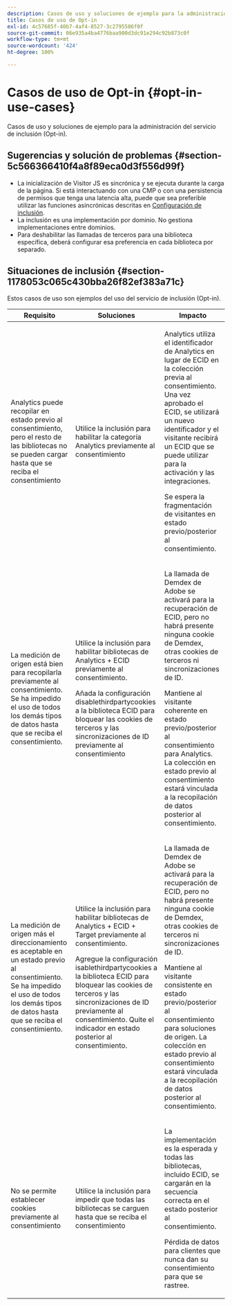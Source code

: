 ```yaml
---
description: Casos de uso y soluciones de ejemplo para la administración del servicio de inclusión (Opt-in).
title: Casos de uso de Opt-in
exl-id: 4c57685f-40b7-4af4-8527-3c2795586f0f
source-git-commit: 06e935a4ba4776baa900d3dc91e294c92b873c0f
workflow-type: tm+mt
source-wordcount: '424'
ht-degree: 100%

---
```


# Casos de uso de Opt-in {#opt-in-use-cases}

Casos de uso y soluciones de ejemplo para la administración del servicio de inclusión (Opt-in).

## Sugerencias y solución de problemas {#section-5c566366410f4a8f89eca0d3f556d99f}

* La inicialización de Visitor JS es sincrónica y se ejecuta durante la carga de la página. Si está interactuando con una CMP o con una persistencia de permisos que tenga una latencia alta, puede que sea preferible utilizar las funciones asincrónicas descritas en [Configuración de inclusión](../../implementation-guides/opt-in-service/getting-started.md#section-cf9ab638780141c9b62dc57cf00b7047).
* La inclusión es una implementación por dominio. No gestiona implementaciones entre dominios.
* Para deshabilitar las llamadas de terceros para una biblioteca específica, deberá configurar esa preferencia en cada biblioteca por separado.

## Situaciones de inclusión   {#section-1178053c065c430bba26f82ef383a71c}

Estos casos de uso son ejemplos del uso del servicio de inclusión (Opt-in).

<table id="table_83C85343611344D8A8315157C1B4240F"> 
 <thead> 
  <tr> 
   <th colname="col1" class="entry"> Requisito </th> 
   <th colname="col2" class="entry"> Soluciones </th> 
   <th colname="col3" class="entry"> Impacto </th> 
  </tr>
 </thead>
 <tbody> 
  <tr> 
   <td colname="col1"> <p>Analytics puede recopilar en estado previo al consentimiento, pero el resto de las bibliotecas no se pueden cargar hasta que se reciba el consentimiento </p> </td> 
   <td colname="col2"> <p>Utilice la inclusión para habilitar la categoría Analytics previamente al consentimiento </p> </td> 
   <td colname="col3"> <p>Analytics utiliza el identificador de Analytics en lugar de ECID en la colección previa al consentimiento. Una vez aprobado el ECID, se utilizará un nuevo identificador y el visitante recibirá un ECID que se puede utilizar para la activación y las integraciones. </p> <p>Se espera la fragmentación de visitantes en estado previo/posterior al consentimiento. </p> </td> 
  </tr> 
  <tr> 
   <td colname="col1"> <p>La medición de origen está bien para recopilarla previamente al consentimiento. Se ha impedido el uso de todos los demás tipos de datos hasta que se reciba el consentimiento. </p> </td> 
   <td colname="col2"> <p>Utilice la inclusión para habilitar bibliotecas de Analytics + ECID previamente al consentimiento. </p> <p>Añada la configuración disablethirdpartycookies a la biblioteca ECID para bloquear las cookies de terceros y las sincronizaciones de ID previamente al consentimiento </p> </td> 
   <td colname="col3"> <p>La llamada de Demdex de Adobe se activará para la recuperación de ECID, pero no habrá presente ninguna cookie de Demdex, otras cookies de terceros ni sincronizaciones de ID. </p> <p>Mantiene al visitante coherente en estado previo/posterior al consentimiento para Analytics. La colección en estado previo al consentimiento estará vinculada a la recopilación de datos posterior al consentimiento. </p> </td> 
  </tr> 
  <tr> 
   <td colname="col1"> <p>La medición de origen más el direccionamiento es aceptable en un estado previo al consentimiento. Se ha impedido el uso de todos los demás tipos de datos hasta que se reciba el consentimiento. </p> </td> 
   <td colname="col2"> <p>Utilice la inclusión para habilitar bibliotecas de Analytics + ECID + Target previamente al consentimiento. </p> <p>Agregue la configuración <span class="codeph">isablethirdpartycookies</span> a la biblioteca ECID para bloquear las cookies de terceros y las sincronizaciones de ID previamente al consentimiento. Quite el indicador en estado posterior al consentimiento. </p> </td> 
   <td colname="col3"> <p>La llamada de Demdex de Adobe se activará para la recuperación de ECID, pero no habrá presente ninguna cookie de Demdex, otras cookies de terceros ni sincronizaciones de ID. </p> <p>Mantiene al visitante consistente en estado previo/posterior al consentimiento para soluciones de origen. La colección en estado previo al consentimiento estará vinculada a la recopilación de datos posterior al consentimiento. </p> </td> 
  </tr> 
  <tr> 
   <td colname="col1"> <p>No se permite establecer cookies previamente al consentimiento </p> </td> 
   <td colname="col2"> <p>Utilice la inclusión para impedir que todas las bibliotecas se carguen hasta que se reciba el consentimiento </p> </td> 
   <td colname="col3"> <p>La implementación es la esperada y todas las bibliotecas, incluido ECID, se cargarán en la secuencia correcta en el estado posterior al consentimiento. </p> <p>Pérdida de datos para clientes que nunca dan su consentimiento para que se rastree. </p> </td> 
  </tr> 
 </tbody> 
</table>
